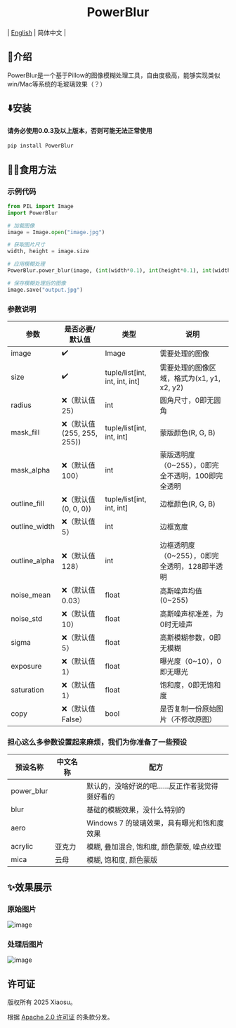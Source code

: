 <h1 align="center">PowerBlur</h1>

| [English](https://github.com/xiaosuyyds/PowerBlur/blob/master/README.md) | 简体中文 |

## 📖介绍

PowerBlur是一个基于Pillow的图像模糊处理工具，自由度极高，能够实现类似win/Mac等系统的毛玻璃效果（？）

## ⬇️安装

#### 请务必使用0.0.3及以上版本，否则可能无法正常使用

```bash
pip install PowerBlur
```

## 🧑‍💻食用方法

### 示例代码
```python
from PIL import Image
import PowerBlur

# 加载图像
image = Image.open("image.jpg")

# 获取图片尺寸
width, height = image.size

# 应用模糊处理
PowerBlur.power_blur(image, (int(width*0.1), int(height*0.1), int(width*0.9), int(height*0.9)))

# 保存模糊处理后的图像
image.save("output.jpg")
```

### 参数说明

| 参数            | 是否必要/默认值              | 类型                             | 说明                            |
|---------------|-----------------------|--------------------------------|-------------------------------|
| image         | ✔️                    | Image                          | 需要处理的图像                       |
| size          | ✔️                    | tuple/list[int, int, int, int] | 需要处理的图像区域，格式为(x1, y1, x2, y2) |
| radius        | ❌（默认值25）              | int                            | 圆角尺寸，0即无圆角                    |
| mask_fill     | ❌（默认值(255, 255, 255)) | tuple/list[int, int, int]      | 蒙版颜色(R, G, B)                 |
| mask_alpha    | ❌（默认值100）             | int                            | 蒙版透明度（0~255），0即完全不透明，100即完全透明 |
| outline_fill  | ❌（默认值(0, 0, 0))       | tuple/list[int, int, int]      | 边框颜色(R, G, B)                 |
| outline_width | ❌（默认值5）               | int                            | 边框宽度                          |
| outline_alpha | ❌（默认值128）             | int                            | 边框透明度（0~255），0即完全透明，128即半透明   |
| noise_mean    | ❌（默认值0.03）            | float                          | 高斯噪声均值(0~255)                 |
| noise_std     | ❌（默认值10）              | float                          | 高斯噪声标准差，为0时无噪声                |
| sigma         | ❌（默认值5）               | float                          | 高斯模糊参数，0即无模糊                  |
| exposure      | ❌（默认值1）               | float                          | 曝光度（0~10），0即无曝光               |
| saturation    | ❌（默认值1）               | float                          | 饱和度，0即无饱和度                    |
| copy          | ❌（默认值False）           | bool                           | 是否复制一份原始图片（不修改原图）             |


### 担心这么多参数设置起来麻烦，我们为你准备了一些预设

| 预设名称       | 中文名称 | 配方                         |
|------------|------|----------------------------|
| power_blur |      | 默认的，没啥好说的吧……反正作者我觉得挺好看的    |
| blur       |      | 基础的模糊效果，没什么特别的             |
| aero       |      | Windows 7 的玻璃效果，具有曝光和饱和度效果 |
| acrylic    | 亚克力  | 模糊, 叠加混合, 饱和度, 颜色蒙版, 噪点纹理  |
| mica       | 云母   | 模糊, 饱和度, 颜色蒙版              |




## ✨效果展示

### 原始图片
![image](https://cdn.jsdelivr.net/gh/xiaosuyyds/PowerBlur@master/example.jpg)
### 处理后图片
![image](https://cdn.jsdelivr.net/gh/xiaosuyyds/PowerBlur@master/example_output.jpg)

## 许可证

版权所有 2025 Xiaosu。

根据 [Apache 2.0 许可证](https://github.com/xiaosuyyds/PowerBlur/blob/master/LICENSE) 的条款分发。
